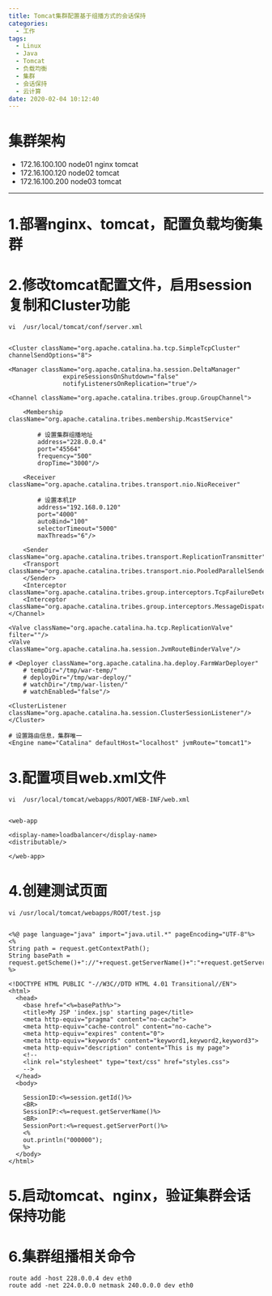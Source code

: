 ```yaml
---
title: Tomcat集群配置基于组播方式的会话保持
categories:
  - 工作
tags:
  - Linux
  - Java
  - Tomcat
  - 负载均衡
  - 集群
  - 会话保持
  - 云计算
date: 2020-02-04 10:12:40
---
```


# 集群架构

- 172.16.100.100  node01  nginx tomcat
- 172.16.100.120  node02  tomcat
- 172.16.100.200  node03  tomcat

---------

# 1.部署nginx、tomcat，配置负载均衡集群

# 2.修改tomcat配置文件，启用session复制和Cluster功能

    vi  /usr/local/tomcat/conf/server.xml


    <Cluster className="org.apache.catalina.ha.tcp.SimpleTcpCluster"  channelSendOptions="8">

    <Manager className="org.apache.catalina.ha.session.DeltaManager"
                   expireSessionsOnShutdown="false"
                   notifyListenersOnReplication="true"/>

    <Channel className="org.apache.catalina.tribes.group.GroupChannel">

        <Membership className="org.apache.catalina.tribes.membership.McastService"

			# 设置集群组播地址
            address="228.0.0.4"
            port="45564"
            frequency="500"
            dropTime="3000"/>

        <Receiver className="org.apache.catalina.tribes.transport.nio.NioReceiver"

		    # 设置本机IP
            address="192.168.0.120"
            port="4000"
            autoBind="100"
            selectorTimeout="5000"
            maxThreads="6"/>

        <Sender className="org.apache.catalina.tribes.transport.ReplicationTransmitter">
        <Transport className="org.apache.catalina.tribes.transport.nio.PooledParallelSender"/>
        </Sender>
        <Interceptor className="org.apache.catalina.tribes.group.interceptors.TcpFailureDetector"/>
        <Interceptor className="org.apache.catalina.tribes.group.interceptors.MessageDispatch15Interceptor"/>
    </Channel>

    <Valve className="org.apache.catalina.ha.tcp.ReplicationValve" filter=""/>
    <Valve className="org.apache.catalina.ha.session.JvmRouteBinderValve"/>

    # <Deployer className="org.apache.catalina.ha.deploy.FarmWarDeployer"
        # tempDir="/tmp/war-temp/"
        # deployDir="/tmp/war-deploy/"
        # watchDir="/tmp/war-listen/"
        # watchEnabled="false"/>

    <ClusterListener className="org.apache.catalina.ha.session.ClusterSessionListener"/>
    </Cluster>

    # 设置路由信息，集群唯一
    <Engine name="Catalina" defaultHost="localhost" jvmRoute="tomcat1">

# 3.配置项目web.xml文件

    vi  /usr/local/tomcat/webapps/ROOT/WEB-INF/web.xml


    <web-app 

    <display-name>loadbalancer</display-name>
    <distributable/>

    </web-app>

# 4.创建测试页面

    vi /usr/local/tomcat/webapps/ROOT/test.jsp


    <%@ page language="java" import="java.util.*" pageEncoding="UTF-8"%>  
    <%  
    String path = request.getContextPath();  
    String basePath = request.getScheme()+"://"+request.getServerName()+":"+request.getServerPort()+path+"/";  
    %>  

    <!DOCTYPE HTML PUBLIC "-//W3C//DTD HTML 4.01 Transitional//EN">  
    <html>  
      <head>  
        <base href="<%=basePath%>">  
        <title>My JSP 'index.jsp' starting page</title>  
        <meta http-equiv="pragma" content="no-cache">  
        <meta http-equiv="cache-control" content="no-cache">  
        <meta http-equiv="expires" content="0">      
        <meta http-equiv="keywords" content="keyword1,keyword2,keyword3">  
        <meta http-equiv="description" content="This is my page">  
        <!-- 
        <link rel="stylesheet" type="text/css" href="styles.css"> 
        -->  
      </head>  
      <body>  

        SessionID:<%=session.getId()%>  
        <BR>  
        SessionIP:<%=request.getServerName()%>  
        <BR>  
        SessionPort:<%=request.getServerPort()%>  
        <%  
        out.println("000000");  
        %>  
      </body>  
    </html>

# 5.启动tomcat、nginx，验证集群会话保持功能

# 6.集群组播相关命令

    route add -host 228.0.0.4 dev eth0
    route add -net 224.0.0.0 netmask 240.0.0.0 dev eth0